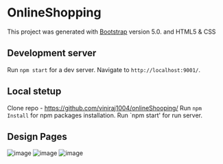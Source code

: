 # OnlineShopping

This project was generated with [Bootstrap](https://getbootstrap.com/docs/5.0/getting-started/introduction/) version 5.0. and HTML5 & CSS

## Development server

Run `npm start` for a dev server. Navigate to `http://localhost:9001/`. 

## Local stetup

Clone repo - https://github.com/viniraj1004/onlineShooping/
Run `npm Install` for npm packages installation.
Run `npm start' for run server.

## Design Pages

![image](https://user-images.githubusercontent.com/113225841/221398725-943c64b9-c89b-4cbc-8b56-ad5ff2cb0b43.png)
![image](https://user-images.githubusercontent.com/113225841/221398751-68d71376-aed0-4c01-acd7-93a7a20c8b55.png)
![image](https://user-images.githubusercontent.com/113225841/221398775-86893b57-1e9d-49e3-a7ce-6531849a945d.png)
